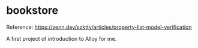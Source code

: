 # bookstore

Reference: https://zenn.dev/szktty/articles/property-list-model-verification

A first project of introduction to Alloy for me.
